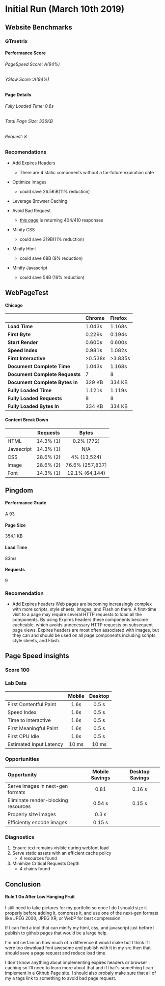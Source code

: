 # Initial Run (March 10th 2019)

## Website Benchmarks

### GTmetrix

#### Performance Score

###### PageSpeed Score: A(94%)

###### YSlow Score :A(94%)

#### Page Details

###### Fully Loaded Time: 0.8s

###### Total Page Size: 336KB

###### Request: 8

### Recomendations

-   Add Expires Headers

    -   There are 4 static components without a far-future expiration date

-   Optimize Images

    -   could save 26.5KiB(11% reduction)

-   Leverage Browser Caching

-   Avoid Bad Request

    -   [this page](https://thewhitewolf1337.github.io/favicon.ico) is returning 404/410 responses

-   Minify CSS

    -   could save 319B(11% reduction)

-   Minify Html
    -   could save 68B (9% reduction)
-   Minify Javascript
    -   could save 54B (16% reduction)

## WebPageTest

#### Chicago

|                                | Chrome  | Firefox |
| :----------------------------- | :------ | :------ |
| **Load Time**                  | 1.043s  | 1.168s  |
| **First Byte**                 | 0.229s  | 0.194s  |
| **Start Render**               | 0.600s  | 0.600s  |
| **Speed Index**                | 0.981s  | 1.082s  |
| **First Interactive**          | >0.538s | >3.835s |
| **Document Complete Time**     | 1.043s  | 1.168s  |
| **Document Complete Requests** | 7       | 8       |
| **Document Complete Bytes In** | 329 KB  | 334 KB  |
| **Fully Loaded Time**          | 1.121s  | 1.119s  |
| **Fully Loaded Requests**      | 8       | 8       |
| **Fully Loaded Bytes In**      | 334 KB  | 334 KB  |

#### Content Break Down

|            | Requests  |      Bytes      |
| :--------- | :-------: | :-------------: |
| HTML       | 14.3% (1) |   0.2% (772)    |
| Javascript | 14.3% (1) |       N/A       |
| CSS        | 28.6% (2) |   4% (13,524)   |
| Image      | 28.6% (2) | 76.6% (257,837) |
| Font       | 14.3% (1) | 19.1% (64,144)  |

## Pingdom
#### Performance Grade
A 93

#### Page Size
354.1 KB

#### Load Time
83ms

#### Requests
9

### Recomendation
- Add Expires headers
Web pages are becoming increasingly complex with more scripts, style sheets, images, and Flash on them. A first-time visit to a page may require several HTTP requests to load all the components. By using Expires headers these components become cacheable, which avoids unnecessary HTTP requests on subsequent page views. Expires headers are most often associated with images, but they can and should be used on all page components including scripts, style sheets, and Flash.

## Page Speed insights
### Score 100

### Lab Data

|                         | Mobile | Desktop |
| :---------------------- | :----: | :-----: |
| First Contentful Paint  |  1.6s  |  0.5 s  |
| Speed Index             |  1.6s  |  0.5 s  |
| Time to Interactive     |  1.6s  |  0.5 s  |
| First Meaningful Paint  |  1.6s  |  0.5 s  |
| First CPU Idle          |  1.6s  |  0.5 s  |
| Estimated Input Latency | 10 ms  |  10 ms  |

### Opportunities

| Opportunity                         | Mobile Savings | Desktop Savings |
| :---------------------------------- | :------------: | :-------------: |
| Serve images in next-gen formats    |      0.81      |     0.16 s      |
| Eliminate render-blocking resources |     0.54 s     |     0.15 s      |
| Properly size images                |     0.3 s      |                 |
| Efficiently encode images           |     0.15 s     |                 |

### Diagnostics
1. Ensure text remains visible during webfont load
2. Serve static assets with an efficient cache policy
   - 4 resources found
3. Minimize Critical Requests Depth
    - 4 chains found


## Conclusion

#### Rule 1 Go After Low Hanging Fruit
I still need to take pictures for my portfolio so once I do I should size it properly before adding it, compress it, and use one of the next-gen formats like JPEG 2000, JPEG XR, or WebP for best compression

If I can find a tool that can minify my html, css, and javascript just before I publish to github pages that would be a large help.

I'm not certain on how much of a difference it would make but I think if I were too download font awesome and publish with it in my src then that should save a page request and reduce load time.

I don't know anything about implementing expires headers or browser caching so I'll need to learn more about that and if that's something I can implement in a Github Page site. I should also probaly make sure that all of my a tags link to something to avoid bad page request.